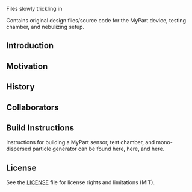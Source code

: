 Files slowly trickling in

Contains original design files/source code for the MyPart device, testing chamber, and nebulizing setup.


## Introduction


## Motivation


## History



## Collaborators



## Build Instructions

Instructions for building a MyPart sensor, test chamber, and mono-dispersed particle generator can be found here, here, and here.


## License

See the [LICENSE](LICENSE.md) file for license rights and limitations (MIT).



